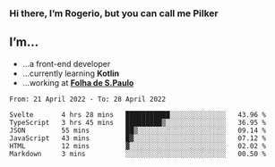 ### Hi there, I’m Rogerio, but you can call me Pilker

## I’m…
- …a front-end developer
- …currently learning **Kotlin**
- …working at [**Folha de S.Paulo**](https://www.folha.com.br/)

<!--START_SECTION:waka-->

```text
From: 21 April 2022 - To: 28 April 2022

Svelte       4 hrs 28 mins   ███████████░░░░░░░░░░░░░░   43.96 %
TypeScript   3 hrs 45 mins   █████████▒░░░░░░░░░░░░░░░   36.95 %
JSON         55 mins         ██▒░░░░░░░░░░░░░░░░░░░░░░   09.14 %
JavaScript   43 mins         █▓░░░░░░░░░░░░░░░░░░░░░░░   07.12 %
HTML         12 mins         ▓░░░░░░░░░░░░░░░░░░░░░░░░   02.02 %
Markdown     3 mins          ░░░░░░░░░░░░░░░░░░░░░░░░░   00.50 %
```

<!--END_SECTION:waka-->
